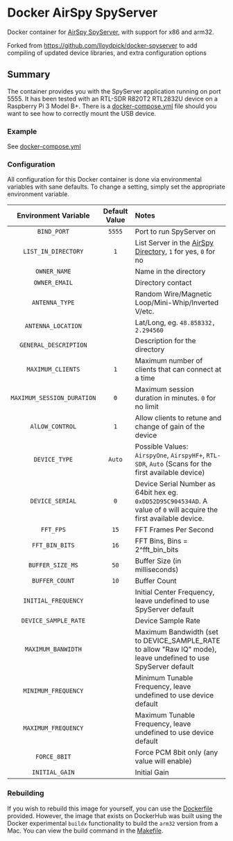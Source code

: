 # Docker AirSpy SpyServer

Docker container for [AirSpy SpyServer](https://airspy.com/download), with support for x86 and arm32.

Forked from https://github.com/lloydpick/docker-spyserver to add compiling of updated device libraries, and extra configuration options

## Summary

The container provides you with the SpyServer application running on port 5555. It has been tested with an RTL-SDR R820T2 RTL2832U device on a Raspberry Pi 3 Model B+. There is a [docker-compose.yml](https://github.com/zefie/docker-spyserver/blob/master/docker-compose.yml) file should you want to see how to correctly mount the USB device.

### Example

See [docker-compose.yml](https://github.com/zefie/docker-spyserver/blob/master/docker-compose.yml)

### Configuration

All configuration for this Docker container is done via environmental variables with sane defaults. To change a setting, simply set the appropriate environment variable.

| Environment Variable     | Default Value | Notes |
|:------------------------:|:-------------:|:------|
|`BIND_PORT`               |`5555`         |Port to run SpyServer on|
|`LIST_IN_DIRECTORY`       |`1`            |List Server in the [AirSpy Directory](https://airspy.com/directory/), `1` for yes, `0` for no|
|`OWNER_NAME`              |               |Name in the directory|
|`OWNER_EMAIL`             |               |Directory contact|
|`ANTENNA_TYPE`            |               |Random Wire/Magnetic Loop/Mini-Whip/Inverted V/etc.|
|`ANTENNA_LOCATION`        |               |Lat/Long, eg. `48.858332, 2.294560`|
|`GENERAL_DESCRIPTION`     |               |Description for the directory|
|`MAXIMUM_CLIENTS`         |`1`            |Maximum number of clients that can connect at a time|
|`MAXIMUM_SESSION_DURATION`|`0`            |Maximum session duration in minutes. `0` for no limit|
|`AlLOW_CONTROL`           |`1`            |Allow clients to retune and change of gain of the device|
|`DEVICE_TYPE`             |`Auto`         |Possible Values: `AirspyOne`, `AirspyHF+`, `RTL-SDR`, `Auto` (Scans for the first available device)|
|`DEVICE_SERIAL`           |`0`            |Device Serial Number as 64bit hex eg. `0xDD52D95C904534AD`. A value of `0` will acquire the first available device.|
|`FFT_FPS`                 |`15`           |FFT Frames Per Second|
|`FFT_BIN_BITS`            |`16`           |FFT Bins, Bins = 2^fft_bin_bits|
|`BUFFER_SIZE_MS`          |`50`           |Buffer Size (in milliseconds)|
|`BUFFER_COUNT`            |`10`           |Buffer Count|
|`INITIAL_FREQUENCY`       |               |Initial Center Frequency, leave undefined to use SpyServer default|
|`DEVICE_SAMPLE_RATE`      |	           |Device Sample Rate|
|`MAXIMUM_BANWIDTH`        |               |Maximum Bandwidth (set to DEVICE_SAMPLE_RATE to allow "Raw IQ" mode), leave undefined to use SpyServer default|
|`MINIMUM_FREQUENCY`       |               |Minimum Tunable Frequency, leave undefined to use device default|
|`MAXIMUM_FREQUENCY`       |               |Maximum Tunable Frequency, leave undefined to use device default|
|`FORCE_8BIT`              |               |Force PCM 8bit only (any value will enable)|
|`INITIAL_GAIN`            |               |Initial Gain|


### Rebuilding

If you wish to rebuild this image for yourself, you can use the [Dockerfile](https://github.com/zefie/docker-spyserver/blob/master/Dockerfile) provided. However, the image that exists on DockerHub was built using the Docker experimental `buildx` functionality to build the `arm32` version from a Mac. You can view the build command in the [Makefile](https://github.com/zefie/docker-spyserver/blob/master/Makefile).
